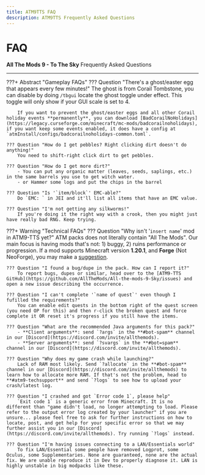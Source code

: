 ```yaml
---
title: ATM9TTS FAQ
description: ATM9TTS Frequently Asked Questions
---
```


# FAQ

**All The Mods 9 - To The Sky** Frequently Asked Questions

---

???+ Abstract "Gameplay FAQs"
	??? Question "There's a ghost/easter egg that appears every few minutes!"
		The ghost is from Corail Tombstone, you can disable by doing `/tbgui` locate the ghost toggle under effect. This toggle will only show if your GUI scale is set to 4.

		If you want to prevent the ghost/easter eggs and all other Corail holiday events **permanently**, you can download [BadCorailNoHolidays](https://legacy.curseforge.com/minecraft/mc-mods/badcorailnoholidays), if you want keep some events enabled, it does have a config at `atmInstall/configs/badcorailnoholidays-common.toml`.

	??? Question "How do I get pebbles? Right clicking dirt doesn't do anything!"
		You need to shift-right click dirt to get pebbles.

	??? Question "How do I get more dirt?"
		- You can put any organic matter (leaves, seeds, saplings, etc.) in the same barrels you use to get witch water.
		- or Hammer some logs and put the chips in the barrel

	??? Question "Is '`item/block`' EMC-able?"
		Do `EMC: ` in JEI and it'll list all items that have an EMC value.
		
	??? Question "I'm not getting any silkworms!"
		If you're doing it the right way with a crook, then you might just have really bad RNG. Keep trying.

???+ Warning "Technical FAQs"
	??? Question "Why isn't '`insert name`' mod in ATM9-TTS yet?"
		ATM packs does not literally contain "All The Mods". Our main focus is having mods that's not: 1) buggy, 2) ruins performance or progression. If a mod supports Minecraft version **1.20.1**, and **Forge** (Not NeoForge), you may make a [suggestion](https://github.com/AllTheMods/ATM-9/issues/1).
		
	??? Question "I found a bug/dupe in the pack. How can I report it?"
		To report bugs, dupes or similar, head over to the [ATM9-TTS GitHub](https://github.com/AllTheMods/All-the-mods-9-Sky/issues) and open a new issue describing the occurrence.
	
	??? Question "I can't complete '`name of quest`' even though I fufilled the requirements?"
		You can enable edit quests in the bottom right of the quest screen (you need OP for this) and then r-click the broken quest and force complete it OR reset it's progress if you still have the items.
		
	??? Question "What are the recommended Java arguments for this pack?"
		- **Client arguments**: send `?args` in the **#bot-spam** channel in our [Discord](https://discord.com/invite/allthemods).
		- **Server arguments**: send `?svargs` in the **#bot=spam** channel in our [Discord](https://discord.com/invite/allthemods).

	??? Question "Why does my game crash while launching?"
		Lack of RAM most likely. Send `?allocate` in the **#bot-spam** channel in our [Discord](https://discord.com/invite/allthemods) to learn how to allocate more RAM. If that's not the problem, head to **#atm9-techsupport** and send `?logs` to see how to upload your crash/latest log.

	??? Question "I crashed and got `Error code 1`, please help"
		`Exit code 1` is a generic error from Minecraft. It is no different than "game didn't load, no longer attempting to load. Please refer to the output error log created by your launcher" if you are unsure... please feel free to ask for further instructions on how to locate, post, and get help for your specific error so that we may further assist you in our [Discord](https://discord.com/invite/allthemods). Try running `?logs` instead.

	??? Question "I'm having issues connecting to a LAN/Essentials world"
		To fix LAN/Essential some people have removed Logprot, some Oculus, some Supplementaries. None are guaranteed, none are the actual fix. We are unable reproduce it in Dev to properly diagnose it. LAN is highly unstable in big modpacks like these.
